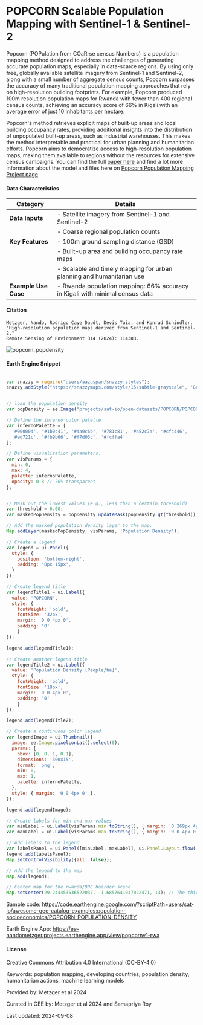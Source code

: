 # POPCORN Scalable Population Mapping with Sentinel-1 & Sentinel-2

Popcorn (POPulation from COaRrse census Numbers) is a population mapping method designed to address the challenges of generating accurate population maps, especially in data-scarce regions. By using only free, globally available satellite imagery from Sentinel-1 and Sentinel-2, along with a small number of aggregate census counts, Popcorn surpasses the accuracy of many traditional population mapping approaches that rely on high-resolution building footprints. For example, Popcorn produced 100m resolution population maps for Rwanda with fewer than 400 regional census counts, achieving an accuracy score of 66% in Kigali with an average error of just 10 inhabitants per hectare.

Popcorn's method retrieves explicit maps of built-up areas and local building occupancy rates, providing additional insights into the distribution of unpopulated built-up areas, such as industrial warehouses. This makes the method interpretable and practical for urban planning and humanitarian efforts. Popcorn aims to democratize access to high-resolution population maps, making them available to regions without the resources for extensive census campaigns. You can find the full [paper here](https://www.sciencedirect.com/science/article/pii/S0034425724004097) and find a lot more information about the model and files here on [Popcorn Population Mapping Project page](https://popcorn-population.github.io/)

#### Data Characteristics

| **Category**           | **Details**                                                                 |
|------------------------|-----------------------------------------------------------------------------|
| **Data Inputs**         | - Satellite imagery from Sentinel-1 and Sentinel-2                           |
|                        | - Coarse regional population counts                                          |
| **Key Features**        | - 100m ground sampling distance (GSD)                                        |
|                        | - Built-up area and building occupancy rate maps                             |
|                        | - Scalable and timely mapping for urban planning and humanitarian use         |
| **Example Use Case**    | - Rwanda population mapping: 66% accuracy in Kigali with minimal census data |

#### Citation

```
Metzger, Nando, Rodrigo Caye Daudt, Devis Tuia, and Konrad Schindler. "High-resolution population maps derived from Sentinel-1 and Sentinel-2."
Remote Sensing of Environment 314 (2024): 114383.
```

![popcorn_popdensity](https://github.com/user-attachments/assets/9c33f411-8228-42f1-81c2-f26843779517)

#### Earth Engine Snippet

```js

var snazzy = require("users/aazuspan/snazzy:styles");
snazzy.addStyle("https://snazzymaps.com/style/15/subtle-grayscale", "Greyscale");


// load the population density
var popDensity = ee.Image("projects/sat-io/open-datasets/POPCORN/POPCORNv1");

// Define the inferno color palette
var infernoPalette = [
  '#000004', '#1b0c41', '#4a0c6b', '#781c81', '#a52c7a', '#cf4446',
  '#ed721c', '#fb9b06', '#f7d03c', '#fcffa4'
];

// Define visualization parameters.
var visParams = {
  min: 0,
  max: 4,
  palette: infernoPalette,
  opacity: 0.8 // 70% transparent
};


// Mask out the lowest values (e.g., less than a certain threshold)
var threshold = 0.08;
var maskedPopDensity = popDensity.updateMask(popDensity.gt(threshold));

// Add the masked population density layer to the map.
Map.addLayer(maskedPopDensity, visParams, 'Population Density');

// Create a legend
var legend = ui.Panel({
  style: {
    position: 'bottom-right',
    padding: '8px 15px',
  }
});

// Create legend title
var legendTitle1 = ui.Label({
  value: 'POPCORN',
  style: {
    fontWeight: 'bold',
    fontSize: '32px',
    margin: '0 0 4px 0',
    padding: '0'
    }
});

legend.add(legendTitle1);

// Create another legend title
var legendTitle2 = ui.Label({
  value: 'Population Density [People/ha]',
  style: {
    fontWeight: 'bold',
    fontSize: '18px',
    margin: '0 0 4px 0',
    padding: '0'
    }
});

legend.add(legendTitle2);

// Create a continuous color legend
var legendImage = ui.Thumbnail({
  image: ee.Image.pixelLonLat().select(0),
  params: {
    bbox: [0, 0, 1, 0.1],
    dimensions: '300x15',
    format: 'png',
    min: 0,
    max: 1,
    palette: infernoPalette,
  },
  style: { margin: '0 0 4px 0' },
});

legend.add(legendImage);

// Create labels for min and max values
var minLabel = ui.Label(visParams.min.toString(), { margin: '0 269px 4px 0' });
var maxLabel = ui.Label(visParams.max.toString(), { margin: '0 0 4px 0' });

// Add labels to the legend
var labelsPanel = ui.Panel([minLabel, maxLabel], ui.Panel.Layout.flow('horizontal'));
legend.add(labelsPanel);
Map.setControlVisibility({all: false});

// Add the legend to the map
Map.add(legend);

// Center map for the rwanda/DRC boarder scene
Map.setCenter(29.244453536522037, -1.6857641047022471, 13); // The third parameter is the zoom level.

```

Sample code: https://code.earthengine.google.com/?scriptPath=users/sat-io/awesome-gee-catalog-examples:population-socioeconomics/POPCORN-POPULATION-DENSITY

Earth Engine App: https://ee-nandometzger.projects.earthengine.app/view/popcornv1-rwa

#### License
Creative Commons Attribution 4.0 International (CC-BY-4.0)

Keywords: population mapping, developing countries, population density, humanitarian actions, machine learning models

Provided by: Metzger et al 2024

Curated in GEE by: Metzger et al 2024 and Samapriya Roy

Last updated: 2024-09-08
